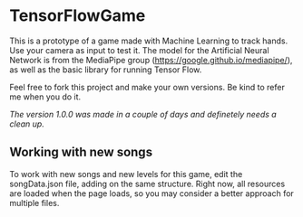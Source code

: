 # TensorFlowGame

This is a prototype of a game made with Machine Learning to track hands. Use your camera as input to test it.
The model for the Artificial Neural Network is from the MediaPipe group (https://google.github.io/mediapipe/), as well as the basic library for running Tensor Flow.

Feel free to fork this project and make your own versions. Be kind to refer me when you do it.

*The version 1.0.0 was made in a couple of days and definetely needs a clean up.*

## Working with new songs

To work with new songs and new levels for this game, edit the songData.json file, adding on the same structure. Right now, all resources are loaded when the page loads, so you may consider a better approach for multiple files.
